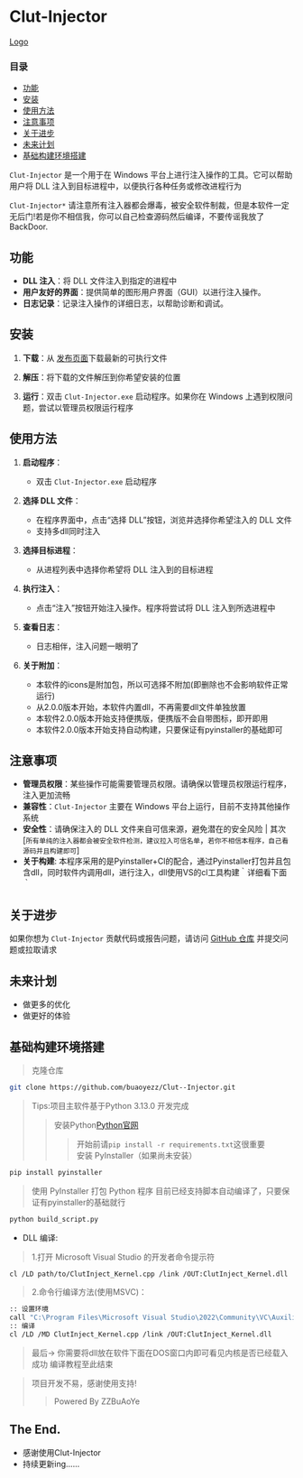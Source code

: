 # **Clut-Injector**
[Logo](./logo/logo.png)
### 目录

- [功能](#功能)
- [安装](#安装)
- [使用方法](#使用方法)
- [注意事项](#注意事项)
- [关于进步](#关于进步)
- [未来计划](#未来计划)
- [基础构建环境搭建](#基础构建环境搭建)

`Clut-Injector` 是一个用于在 Windows 平台上进行注入操作的工具。它可以帮助用户将 DLL 注入到目标进程中，以便执行各种任务或修改进程行为

`Clut-Injector*` 请注意所有注入器都会爆毒，被安全软件制裁，但是本软件一定无后门!若是你不相信我，你可以自己检查源码然后编译，不要传谣我放了BackDoor.

## 功能

- **DLL 注入**：将 DLL 文件注入到指定的进程中
- **用户友好的界面**：提供简单的图形用户界面（GUI）以进行注入操作。
- **日志记录**：记录注入操作的详细日志，以帮助诊断和调试。

## 安装

1. **下载**：从 [发布页面](https://github.com/buaoyezz/Clut-Injector/releases/)下载最新的可执行文件
   
2. **解压**：将下载的文件解压到你希望安装的位置

3. **运行**：双击 `Clut-Injector.exe` 启动程序。如果你在 Windows 上遇到权限问题，尝试以管理员权限运行程序

## 使用方法

1. **启动程序**：
   - 双击 `Clut-Injector.exe` 启动程序
   
2. **选择 DLL 文件**：
   - 在程序界面中，点击“选择 DLL”按钮，浏览并选择你希望注入的 DLL 文件
   - 支持多dll同时注入

3. **选择目标进程**：
   - 从进程列表中选择你希望将 DLL 注入到的目标进程

4. **执行注入**：
   - 点击“注入”按钮开始注入操作。程序将尝试将 DLL 注入到所选进程中

5. **查看日志**：
   - 日志相伴，注入问题一眼明了

6. **关于附加**：
   - 本软件的icons是附加包，所以可选择不附加(即删除也不会影响软件正常运行)
   - 从2.0.0版本开始，本软件内置dll，不再需要dll文件单独放置
   - 本软件2.0.0版本开始支持便携版，便携版不会自带图标，即开即用
   - 本软件2.0.0版本开始支持自动构建，只要保证有pyinstaller的基础即可


## 注意事项

- **管理员权限**：某些操作可能需要管理员权限。请确保以管理员权限运行程序，注入更加流畅
- **兼容性**：`Clut-Injector` 主要在 Windows 平台上运行，目前不支持其他操作系统
- **安全性**：请确保注入的 DLL 文件来自可信来源，避免潜在的安全风险 | 其次[`所有单纯的注入器都会被安全软件检测，建议拉入可信名单`，`若你不相信本程序，自己看源码并且构建即可`]
- **关于构建**: 本程序采用的是Pyinstaller+Cl的配合，通过Pyinstaller打包并且包含dll，同时软件内调用dll，进行注入，dll使用VS的cl工具构建｀详细看下面｀

## 关于进步

如果你想为 `Clut-Injector` 贡献代码或报告问题，请访问 [GitHub 仓库](https://github.com/buaoyezz/Clut-Injector/) 并提交问题或拉取请求

## 未来计划
 - 做更多的优化
 - 做更好的体验

## 基础构建环境搭建
> 克隆仓库
```bash
git clone https://github.com/buaoyezz/Clut--Injector.git
```
> Tips:项目主软件基于Python 3.13.0 开发完成
>> 安装Python[Python官网](https://python.org/)
>>> 开始前请`pip install -r requirements.txt`这很重要<br>
> 安装 PyInstaller（如果尚未安装）
```bash
pip install pyinstaller
```
> 使用 PyInstaller 打包 Python 程序
> 目前已经支持脚本自动编译了，只要保证有pyinstaller的基础就行
```bash
python build_script.py
```
+ DLL 编译:
> 1.打开 Microsoft Visual Studio 的开发者命令提示符
```bash
cl /LD path/to/ClutInject_Kernel.cpp /link /OUT:ClutInject_Kernel.dll
```
> 2.命令行编译方法(使用MSVC)：
```bash
:: 设置环境
call "C:\Program Files\Microsoft Visual Studio\2022\Community\VC\Auxiliary\Build\vcvars64.bat"
:: 编译
cl /LD /MD ClutInject_Kernel.cpp /link /OUT:ClutInject_Kernel.dll
```
> 最后-> 你需要将dll放在软件下面在DOS窗口内即可看见内核是否已经载入成功
> 编译教程至此结束

> 项目开发不易，感谢使用支持!
>> Powered By ZZBuAoYe
## The End.
+ 感谢使用Clut-Injector
+ 持续更新ing......

